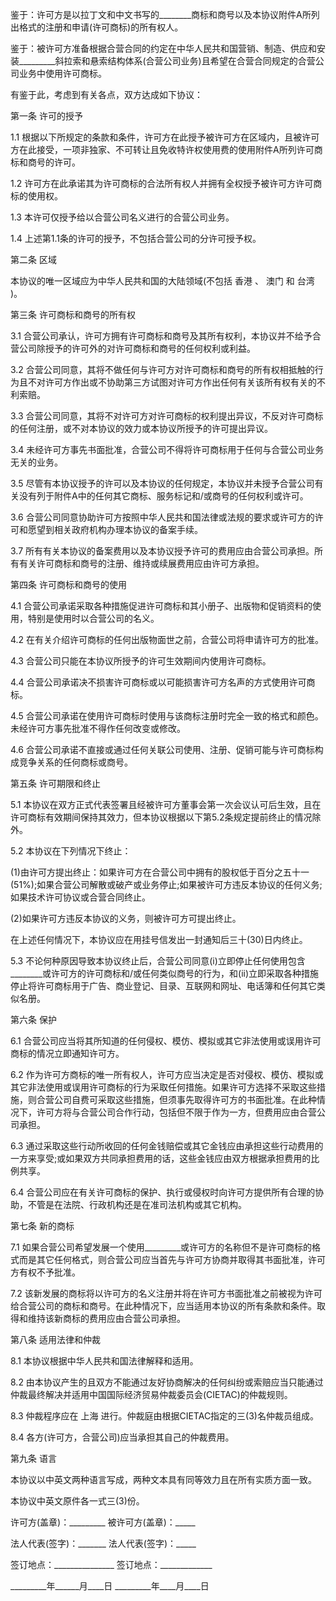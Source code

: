 
 


鉴于：许可方是以拉丁文和中文书写的________商标和商号以及本协议附件A所列出格式的注册和申请(许可商标)的所有权人。


鉴于：被许可方准备根据合营合同的约定在中华人民共和国营销、制造、供应和安装_________斜拉索和悬索结构体系(合营公司业务)且希望在合营合同规定的合营公司业务中使用许可商标。


有鉴于此，考虑到有关各点，双方达成如下协议：


第一条 许可的授予


1.1 根据以下所规定的条款和条件，许可方在此授予被许可方在区域内，且被许可方在此接受，一项非独家、不可转让且免收特许权使用费的使用附件A所列许可商标和商号的许可。


1.2 许可方在此承诺其为许可商标的合法所有权人并拥有全权授予被许可方许可商标的使用权。


1.3 本许可仅授予给以合营公司名义进行的合营公司业务。


1.4 上述第1.1条的许可的授予，不包括合营公司的分许可授予权。


第二条 区域


本协议的唯一区域应为中华人民共和国的大陆领域(不包括
香港
、
澳门
和
台湾
)。


第三条 许可商标和商号的所有权


3.1 合营公司承认，许可方拥有许可商标和商号及其所有权利，本协议并不给予合营公司除授予的许可外的对许可商标和商号的任何权利或利益。


3.2 合营公司同意，其将不做任何与许可方对许可商标和商号的所有权相抵触的行为且不对许可方作出或不协助第三方试图对许可方作出任何有关该所有权有关的不利索赔。


3.3 合营公司同意，其将不对许可方对许可商标的权利提出异议，不反对许可商标的任何注册，或不对本协议的效力或本协议所授予的许可提出异议。


3.4 未经许可方事先书面批准，合营公司不得将许可商标用于任何与合营公司业务无关的业务。


3.5 尽管有本协议授予的许可以及本协议的任何规定，本协议并未授予合营公司有关没有列于附件A中的任何其它商标、服务标记和/或商号的任何权利或许可。


3.6 合营公司同意协助许可方按照中华人民共和国法律或法规的要求或许可方的许可和愿望到相关政府机构办理本协议的备案手续。


3.7 所有有关本协议的备案费用以及本协议授予许可的费用应由合营公司承担。所有有关许可商标和商号的注册、维持或续展费用应由许可方承担。


第四条 许可商标和商号的使用


4.1 合营公司承诺采取各种措施促进许可商标和其小册子、出版物和促销资料的使用，特别是使用时以合营公司的名义。


4.2 在有关介绍许可商标的任何出版物面世之前，合营公司将申请许可方的批准。


4.3 合营公司只能在本协议所授予的许可生效期间内使用许可商标。


4.4 合营公司承诺决不损害许可商标或以可能损害许可方名声的方式使用许可商标。


4.5 合营公司承诺在使用许可商标时使用与该商标注册时完全一致的格式和颜色。未经许可方事先批准不得作任何改变或修改。


4.6 合营公司承诺不直接或通过任何关联公司使用、注册、促销可能与许可商标构成竞争关系的任何商标或商号。


第五条 许可期限和终止


5.1 本协议在双方正式代表签署且经被许可方董事会第一次会议认可后生效，且在许可商标有效期间保持其效力，但本协议根据以下第5.2条规定提前终止的情况除外。


5.2 本协议在下列情况下终止：


(1)由许可方提出终止：如果许可方在合营公司中拥有的股权低于百分之五十一(51%);如果合营公司解散或破产或业务停止;如果被许可方违反本协议的任何义务;如果技术许可协议或合营合同终止。


(2)如果许可方违反本协议的义务，则被许可方可提出终止。


在上述任何情况下，本协议应在用挂号信发出一封通知后三十(30)日内终止。


5.3 不论何种原因导致本协议终止后，合营公司同意(i)立即停止任何使用包含________或许可方的许可商标和/或任何类似商号的行为，和(ii)立即采取各种措施停止将许可商标用于广告、商业登记、目录、互联网和网址、电话簿和任何其它类似名册。


第六条 保护


6.1 合营公司应当将其所知道的任何侵权、模仿、模拟或其它非法使用或误用许可商标的情况立即通知许可方。


6.2 作为许可方商标的唯一所有权人，许可方应当决定是否对侵权、模仿、模拟或其它非法使用或误用许可商标的行为采取任何措施。如果许可方选择不采取这些措施，则合营公司自费可采取这些措施，但须事先取得许可方的书面批准。在此种情况下，许可方将与合营公司合作行动，包括但不限于作为一方，但费用应由合营公司承担。


6.3 通过采取这些行动所收回的任何金钱赔偿或其它金钱应由承担这些行动费用的一方来享受;或如果双方共同承担费用的话，这些金钱应由双方根据承担费用的比例共享。


6.4 合营公司应在有关许可商标的保护、执行或侵权时向许可方提供所有合理的协助，不管是在法院、行政机构还是在准司法机构或其它机构。


第七条 新的商标


7.1 如果合营公司希望发展一个使用_________或许可方的名称但不是许可商标的格式而是其它任何格式，则合营公司应当首先与许可方协商并取得其书面批准，许可方有权不予批准。


7.2 该新发展的商标将以许可方的名义注册并将在许可方书面批准之前被视为许可给合营公司的商标和商号。在此种情况下，应当适用本协议的所有条款和条件。取得和维持该新商标的费用应由合营公司承担。


第八条 适用法律和仲裁


8.1 本协议根据中华人民共和国法律解释和适用。


8.2 由本协议产生的且双方不能通过友好协商解决的任何纠纷或索赔应当只能通过仲裁最终解决并适用中国国际经济贸易仲裁委员会(CIETAC)的仲裁规则。


8.3 仲裁程序应在
上海
进行。仲裁庭由根据CIETAC指定的三(3)名仲裁员组成。


8.4 各方(许可方，合营公司)应当承担其自己的仲裁费用。


第九条 语言


本协议以中英文两种语言写成，两种文本具有同等效力且在所有实质方面一致。


本协议中英文原件各一式三(3)份。


许可方(盖章)：_________ 被许可方(盖章)：_____


法人代表(签字)：_______ 法人代表(签字)：_____


签订地点：_______________ 签订地点：_____________


_________年______月____日 _________年____月____日
 


 

 
 
 
 
 
  


  
 

  


  


  
 
 
 
 

